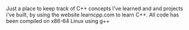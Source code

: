 Just a place to keep track of C++ concepts I've learned and and projects i've built, by using the website learncpp.com to learn C++. All code has been compiled on x86-64 Linux using g++ 
